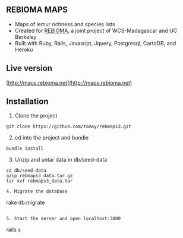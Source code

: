 ## REBIOMA MAPS

* Maps of lemur richness and species lists 
* Created for [REBIOMA](http://data.rebioma.net), a joint project of WCS-Madagascar and UC Berkeley
* Built with Ruby, Rails, Javasript, Jquery, Postgresql, CartoDB, and Heroku

## Live version
[http://maps.rebioma.net](http://maps.rebioma.net)

## Installation
1. Clone the project
```
git clone https://github.com/tomay/rebmaps3.git
```

2. cd into the project and bundle
```
bundle install
```

3. Unzip and untar data in db/seed-data
```
cd db/seed-data
gzip rebmaps3_data.tar.gz
tar xvf rebmaps3_data.tar

4. Migrate the database
``` 
rake db:migrate
```

5. Start the server and open localhost:3000
```
rails s
```
